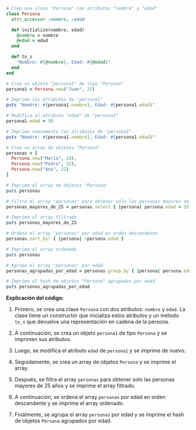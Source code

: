 ```ruby
# Crea una clase "Persona" con atributos "nombre" y "edad"
class Persona
  attr_accessor :nombre, :edad

  def initialize(nombre, edad)
    @nombre = nombre
    @edad = edad
  end

  def to_s
    "Nombre: #{@nombre}, Edad: #{@edad}"
  end
end

# Crea un objeto "persona1" de tipo "Persona"
persona1 = Persona.new("Juan", 25)

# Imprime los atributos de "persona1"
puts "Nombre: #{persona1.nombre}, Edad: #{persona1.edad}"

# Modifica el atributo "edad" de "persona1"
persona1.edad = 30

# Imprime nuevamente los atributos de "persona1"
puts "Nombre: #{persona1.nombre}, Edad: #{persona1.edad}"

# Crea un array de objetos "Persona"
personas = [
  Persona.new("María", 28),
  Persona.new("Pedro", 32),
  Persona.new("Ana", 22)
]

# Imprime el array de objetos "Persona"
puts personas

# Filtra el array "personas" para obtener solo las personas mayores de 25 años
personas_mayores_de_25 = personas.select { |persona| persona.edad > 25 }

# Imprime el array filtrado
puts personas_mayores_de_25

# Ordena el array "personas" por edad en orden descendente
personas.sort_by! { |persona| -persona.edad }

# Imprime el array ordenado
puts personas

# Agrupa el array "personas" por edad
personas_agrupadas_por_edad = personas.group_by { |persona| persona.edad }

# Imprime el hash de objetos "Persona" agrupados por edad
puts personas_agrupadas_por_edad
```

**Explicación del código:**

1. Primero, se crea una clase `Persona` con dos atributos: `nombre` y `edad`. La clase tiene un constructor que inicializa estos atributos y un método `to_s` que devuelve una representación en cadena de la persona.


2. A continuación, se crea un objeto `persona1` de tipo `Persona` y se imprimen sus atributos.


3. Luego, se modifica el atributo `edad` de `persona1` y se imprime de nuevo.


4. Seguidamente, se crea un array de objetos `Persona` y se imprime el array.


5. Después, se filtra el array `personas` para obtener solo las personas mayores de 25 años y se imprime el array filtrado.


6. A continuación, se ordena el array `personas` por edad en orden descendente y se imprime el array ordenado.


7. Finalmente, se agrupa el array `personas` por edad y se imprime el hash de objetos `Persona` agrupados por edad.
